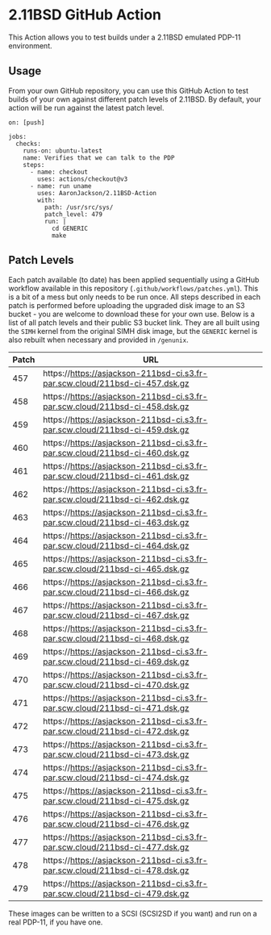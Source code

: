 # 2.11BSD GitHub Action

This Action allows you to test builds under a 2.11BSD emulated PDP-11
environment.

## Usage

From your own GitHub repository, you can use this GitHub Action to
test builds of your own against different patch levels of 2.11BSD. By
default, your action will be run against the latest patch level.

```
on: [push]

jobs:
  checks:
    runs-on: ubuntu-latest
    name: Verifies that we can talk to the PDP
    steps:
      - name: checkout
        uses: actions/checkout@v3
      - name: run uname
        uses: AaronJackson/2.11BSD-Action
        with:
          path: /usr/src/sys/
          patch_level: 479
          run: |
            cd GENERIC
            make

```

## Patch Levels

Each patch available (to date) has been applied sequentially using a
GitHub workflow available in this repository
(`.github/workflows/patches.yml`). This is a bit of a mess but only
needs to be run once. All steps described in each patch is performed
before uploading the upgraded disk image to an S3 bucket - you are
welcome to download these for your own use. Below is a list of all
patch levels and their public S3 bucket link. They are all built using
the `SIMH` kernel from the original SIMH disk image, but the `GENERIC`
kernel is also rebuilt when necessary and provided in `/genunix`.

| Patch | URL                                                                          |
| ---   | ---                                                                          |
| 457   | https://https://asjackson-211bsd-ci.s3.fr-par.scw.cloud/211bsd-ci-457.dsk.gz |
| 458   | https://https://asjackson-211bsd-ci.s3.fr-par.scw.cloud/211bsd-ci-458.dsk.gz |
| 459   | https://https://asjackson-211bsd-ci.s3.fr-par.scw.cloud/211bsd-ci-459.dsk.gz |
| 460   | https://https://asjackson-211bsd-ci.s3.fr-par.scw.cloud/211bsd-ci-460.dsk.gz |
| 461   | https://https://asjackson-211bsd-ci.s3.fr-par.scw.cloud/211bsd-ci-461.dsk.gz |
| 462   | https://https://asjackson-211bsd-ci.s3.fr-par.scw.cloud/211bsd-ci-462.dsk.gz |
| 463   | https://https://asjackson-211bsd-ci.s3.fr-par.scw.cloud/211bsd-ci-463.dsk.gz |
| 464   | https://https://asjackson-211bsd-ci.s3.fr-par.scw.cloud/211bsd-ci-464.dsk.gz |
| 465   | https://https://asjackson-211bsd-ci.s3.fr-par.scw.cloud/211bsd-ci-465.dsk.gz |
| 466   | https://https://asjackson-211bsd-ci.s3.fr-par.scw.cloud/211bsd-ci-466.dsk.gz |
| 467   | https://https://asjackson-211bsd-ci.s3.fr-par.scw.cloud/211bsd-ci-467.dsk.gz |
| 468   | https://https://asjackson-211bsd-ci.s3.fr-par.scw.cloud/211bsd-ci-468.dsk.gz |
| 469   | https://https://asjackson-211bsd-ci.s3.fr-par.scw.cloud/211bsd-ci-469.dsk.gz |
| 470   | https://https://asjackson-211bsd-ci.s3.fr-par.scw.cloud/211bsd-ci-470.dsk.gz |
| 471   | https://https://asjackson-211bsd-ci.s3.fr-par.scw.cloud/211bsd-ci-471.dsk.gz |
| 472   | https://https://asjackson-211bsd-ci.s3.fr-par.scw.cloud/211bsd-ci-472.dsk.gz |
| 473   | https://https://asjackson-211bsd-ci.s3.fr-par.scw.cloud/211bsd-ci-473.dsk.gz |
| 474   | https://https://asjackson-211bsd-ci.s3.fr-par.scw.cloud/211bsd-ci-474.dsk.gz |
| 475   | https://https://asjackson-211bsd-ci.s3.fr-par.scw.cloud/211bsd-ci-475.dsk.gz |
| 476   | https://https://asjackson-211bsd-ci.s3.fr-par.scw.cloud/211bsd-ci-476.dsk.gz |
| 477   | https://https://asjackson-211bsd-ci.s3.fr-par.scw.cloud/211bsd-ci-477.dsk.gz |
| 478   | https://https://asjackson-211bsd-ci.s3.fr-par.scw.cloud/211bsd-ci-478.dsk.gz |
| 479   | https://https://asjackson-211bsd-ci.s3.fr-par.scw.cloud/211bsd-ci-479.dsk.gz |

These images can be written to a SCSI (SCSI2SD if you want) and run on
a real PDP-11, if you have one.
